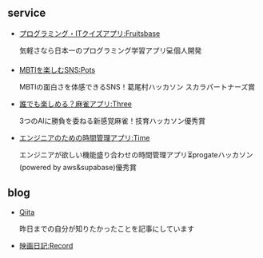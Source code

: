 <h2>service</h2>
<ul>
<li><a href="https://www.fruitsbase.com/">プログラミング・ITクイズアプリ:Fruitsbase</a><br/>
<p>気軽さなら日本一のプログラミング学習アプリ💻個人開発</p></li>
 <li><a href="https://docs.google.com/presentation/d/1AMVFUcL8zg96vkcLiMXWWVwsEZDERcwEqKZJ6WxsQUQ/edit#slide=id.g27f49a57ce3_0_243">MBTIを楽しむSNS:Pots</a><br/>
<p>MBTIの面白さを体感できるSNS！葛尾村ハッカソン スカラパートナーズ賞</p>
</li>
 <li><a href="https://shuntsu-mahjong.vercel.app/">誰でも楽しめる？麻雀アプリ:Three</a><br/>
<p>3つのAIに勝負を委ねる新感覚麻雀！技育ハッカソン優秀賞</p>
</li>
<li><a href="https://topaz.dev/projects/2a347bfb33c69864d02e">エンジニアのための時間管理アプリ:Time</a><br/>
<p>エンジニアが欲しい機能盛り合わせの時間管理アプリ⏳progateハッカソン(powered by aws&supabase)優秀賞</p>
</li>

</ul>


<h2>blog</h2>
<ul>
<li><a href="https://qiita.com/kaitoppp">Qiita</a><br/><p>昨日までの自分が知りたかったことを記事にしています</p></li>
<li><a href="https://record-teal.vercel.app/">映画日記:Record</a><br/></li>
</ul>
<!-- <h2>various</h2>
<strong>Record.:</strong> <a href="https://record-teal.vercel.app/">https://record-teal.vercel.app/</a>

<a href="https://kaitokosuge.github.io/Space/"><img style="width:50px" src="https://kaitokosuge.github.io/Space/img/pen.png"/></a><a href="https://maze-p-quiz-272cda03fda0.herokuapp.com/"><img style="width:50px" src="https://maze-p-quiz-272cda03fda0.herokuapp.com/maze_logo.png"/></a><a href="https://maze-tech-blog.com/"><img style="width:50px" src="https://maze-tech-blog.com/maze--blog.png"/></a><img src="https://skillicons.dev/icons?i=javascript"/><img src="https://skillicons.dev/icons?i=typescript"/><img src="https://skillicons.dev/icons?i=express"/><img src="https://skillicons.dev/icons?i=react"/><img src="https://skillicons.dev/icons?i=next"/><img src="https://skillicons.dev/icons?i=python"/><img src="https://skillicons.dev/icons?i=django"/><img src="https://skillicons.dev/icons?i=php"/><img src="https://skillicons.dev/icons?i=laravel"/>
 -->




